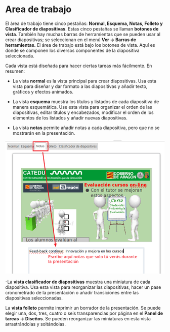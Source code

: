 
# Area de trabajo

El área de trabajo tiene cinco pestañas: **Normal, Esquema, Notas, Folleto y Clasificador de diapositivas**. Estas cinco pestañas se llaman **botones de vista**. También hay muchas barras de herramientas que se pueden usar al crear diapositivas; se seleccionan en el menú **Ver → Barras de herramientas.** El área de trabajo está bajo los botones de vista. Aquí es donde se componen los diversos componentes de la diapositiva seleccionada.

Cada vista está diseñada para hacer ciertas tareas más fácilmente. En resumen:


- La vista **normal** es la vista principal para crear diapositivas. Usa esta vista para diseñar y dar formato a las diapositivas y añadir texto, gráficos y efectos animados.

- La vista **esquema** muestra los títulos y listados de cada diapositiva de manera esquemática. Use esta vista para organizar el orden de las diapositivas, editar títulos y encabezados, modificar el orden de los elementos de los listados y añadir nuevas diapositivas.

- La vista **notas** permite añadir notas a cada diapositiva, pero que no se mostrarán en la presentación.

![](https://raw.githubusercontent.com/catedu/libreOffice-la-suite-ofimatica-libre/master/img/Seleccion_376.png)

-La **vista clasificador de diapositivas** muestra una miniatura de cada diapositiva. Usa esta vista para reorganizar las diapositivas, hacer un pase cronometrado de la presentación o añadir transiciones entre las diapositivas seleccionadas.

La **vista folleto** permite imprimir un borrador de la presentación. Se puede elegir una, dos, tres, cuatro o seis transparencias por página en el **Panel de tareas → Diseños**. Se pueden reorganizar las miniaturas en esta vista arrastrándolas y soltándolas.
